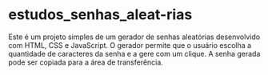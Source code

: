 # estudos_senhas_aleat-rias
Este é um projeto simples de um gerador de senhas aleatórias desenvolvido com HTML, CSS e JavaScript. O gerador permite que o usuário escolha a quantidade de caracteres da senha e a gere com um clique. A senha gerada pode ser copiada para a área de transferência.
